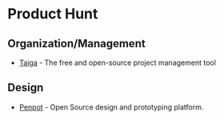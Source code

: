 # Product Hunt

## Organization/Management
- [Taiga](https://www.taiga.io/) - The free and open-source project management tool

## Design
- [Penpot](https://penpot.app/) - Open Source design and prototyping platform.
